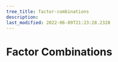 ```yaml
---
tree_title: factor-combinations
description: 
last_modified: 2022-06-09T21:23:28.2328
---
```


# Factor Combinations
